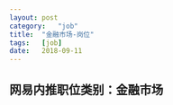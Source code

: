 ```yaml
---
layout:	post
category:	"job"
title:	"金融市场-岗位"
tags:	[job]
date:	2018-09-11
---
```

## 网易内推职位类别：金融市场
